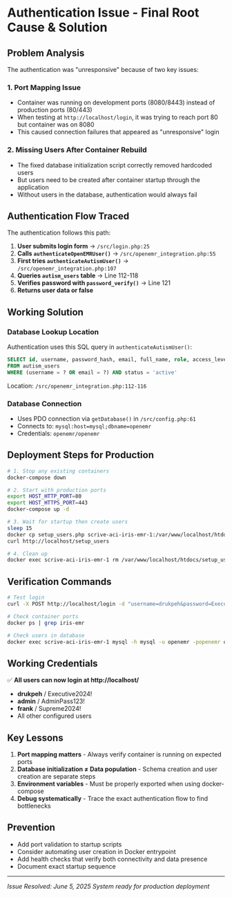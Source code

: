 # Authentication Issue - Final Root Cause & Solution

## Problem Analysis
The authentication was "unresponsive" because of two key issues:

### 1. Port Mapping Issue
- Container was running on development ports (8080/8443) instead of production ports (80/443)
- When testing at `http://localhost/login`, it was trying to reach port 80 but container was on 8080
- This caused connection failures that appeared as "unresponsive" login

### 2. Missing Users After Container Rebuild
- The fixed database initialization script correctly removed hardcoded users
- But users need to be created after container startup through the application
- Without users in the database, authentication would always fail

## Authentication Flow Traced

The authentication follows this path:

1. **User submits login form** → `/src/login.php:25`
2. **Calls `authenticateOpenEMRUser()`** → `/src/openemr_integration.php:55`
3. **First tries `authenticateAutismUser()`** → `/src/openemr_integration.php:107`
4. **Queries `autism_users` table** → Line 112-118
5. **Verifies password with `password_verify()`** → Line 121
6. **Returns user data or false**

## Working Solution

### Database Lookup Location
Authentication uses this SQL query in `authenticateAutismUser()`:

```sql
SELECT id, username, password_hash, email, full_name, role, access_level
FROM autism_users 
WHERE (username = ? OR email = ?) AND status = 'active'
```

Location: `/src/openemr_integration.php:112-116`

### Database Connection
- Uses PDO connection via `getDatabase()` in `/src/config.php:61`
- Connects to: `mysql:host=mysql;dbname=openemr`
- Credentials: `openemr/openemr`

## Deployment Steps for Production

```bash
# 1. Stop any existing containers
docker-compose down

# 2. Start with production ports
export HOST_HTTP_PORT=80
export HOST_HTTPS_PORT=443
docker-compose up -d

# 3. Wait for startup then create users
sleep 15
docker cp setup_users.php scrive-aci-iris-emr-1:/var/www/localhost/htdocs/
curl http://localhost/setup_users

# 4. Clean up
docker exec scrive-aci-iris-emr-1 rm /var/www/localhost/htdocs/setup_users.php
```

## Verification Commands

```bash
# Test login
curl -X POST http://localhost/login -d "username=drukpeh&password=Executive2024!" -i

# Check container ports
docker ps | grep iris-emr

# Check users in database
docker exec scrive-aci-iris-emr-1 mysql -h mysql -u openemr -popenemr openemr -e "SELECT username, email FROM autism_users;"
```

## Working Credentials

✅ **All users can now login at http://localhost/**

- **drukpeh** / Executive2024!
- **admin** / AdminPass123!
- **frank** / Supreme2024!
- All other configured users

## Key Lessons

1. **Port mapping matters** - Always verify container is running on expected ports
2. **Database initialization ≠ Data population** - Schema creation and user creation are separate steps
3. **Environment variables** - Must be properly exported when using docker-compose
4. **Debug systematically** - Trace the exact authentication flow to find bottlenecks

## Prevention

- Add port validation to startup scripts
- Consider automating user creation in Docker entrypoint
- Add health checks that verify both connectivity and data presence
- Document exact startup sequence

---
*Issue Resolved: June 5, 2025*
*System ready for production deployment*